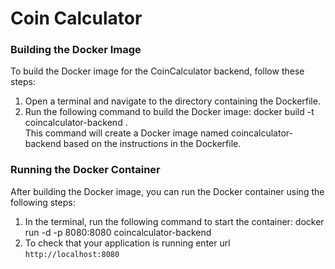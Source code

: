 # Coin Calculator

### Building the Docker Image
To build the Docker image for the CoinCalculator backend, follow these steps:

1. Open a terminal and navigate to the directory containing the Dockerfile.
2. Run the following command to build the Docker image: docker build -t coincalculator-backend .  
    This command will create a Docker image named coincalculator-backend based on the instructions in the Dockerfile.

### Running the Docker Container
After building the Docker image, you can run the Docker container using the following steps:

1. In the terminal, run the following command to start the container: docker run -d -p 8080:8080 coincalculator-backend
2. To check that your application is running enter url `http://localhost:8080`

